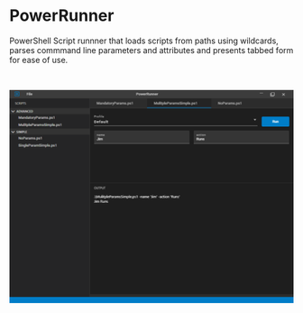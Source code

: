 # PowerRunner

PowerShell Script runnner that loads scripts from paths using wildcards, parses commmand line parameters and attributes and presents tabbed form for ease of use.

<br />

![Overview](assets/overview.png)